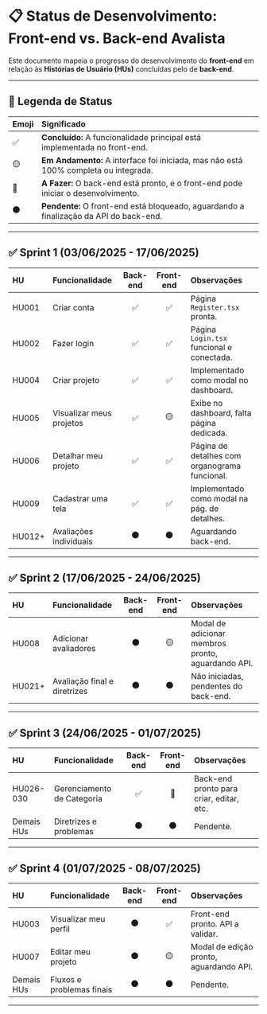 # 📋 Status de Desenvolvimento: Front-end vs. Back-end Avalista

Este documento mapeia o progresso do desenvolvimento do **front-end** em relação às **Histórias de Usuário (HUs)** concluídas pelo de **back-end**.

---

## 🧭 Legenda de Status

| Emoji | Significado |
| :--- | :--- |
| ✅ | **Concluído:** A funcionalidade principal está implementada no front-end. |
| 🟡 | **Em Andamento:** A interface foi iniciada, mas não está 100% completa ou integrada. |
| 🔵 | **A Fazer:** O back-end está pronto, e o front-end pode iniciar o desenvolvimento. |
| ⚫️ | **Pendente:** O front-end está bloqueado, aguardando a finalização da API do back-end. |

---

## ✅ Sprint 1 (03/06/2025 - 17/06/2025)

| HU | Funcionalidade | Back-end | Front-end | Observações |
| :--- | :--- | :---: | :---: | :--- |
| HU001 | Criar conta | ✅ | ✅ | Página `Register.tsx` pronta. |
| HU002 | Fazer login | ✅ | ✅ | Página `Login.tsx` funcional e conectada. |
| HU004 | Criar projeto | ✅ | ✅ | Implementado como modal no dashboard. |
| HU005 | Visualizar meus projetos | ✅ | 🟡 | Exibe no dashboard, falta página dedicada. |
| HU006 | Detalhar meu projeto | ✅ | ✅ | Página de detalhes com organograma funcional. |
| HU009 | Cadastrar uma tela | ✅ | ✅ | Implementado como modal na pág. de detalhes. |
| HU012+| Avaliações individuais | ⚫️ | ⚫️ | Aguardando back-end. |

---

## ✅ Sprint 2 (17/06/2025 - 24/06/2025)

| HU | Funcionalidade | Back-end | Front-end | Observações |
| :--- | :--- | :---: | :---: | :--- |
| HU008 | Adicionar avaliadores | ⚫️ | 🟡 | Modal de adicionar membros pronto, aguardando API. |
| HU021+| Avaliação final e diretrizes | ⚫️ | ⚫️ | Não iniciadas, pendentes do back-end. |


---

## ✅ Sprint 3 (24/06/2025 - 01/07/2025)

| HU | Funcionalidade | Back-end | Front-end | Observações |
| :--- | :--- | :---: | :---: | :--- |
| HU026-030| Gerenciamento de Categoria | ✅ | 🔵 | Back-end pronto para criar, editar, etc. |
| Demais HUs | Diretrizes e problemas | ⚫️ | ⚫️ | Pendente. |

---

## ✅ Sprint 4 (01/07/2025 - 08/07/2025)

| HU | Funcionalidade | Back-end | Front-end | Observações |
| :--- | :--- | :---: | :---: | :--- |
| HU003 | Visualizar meu perfil | ⚫️ | ✅ | Front-end pronto. API a validar. |
| HU007 | Editar meu projeto | ⚫️ | 🟡 | Modal de edição pronto, aguardando API. |
| Demais HUs | Fluxos e problemas finais | ⚫️ | ⚫️ | Pendente. |

---
